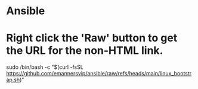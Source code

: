 # Ansible
# Right click the 'Raw' button to get the URL for the non-HTML link.
sudo /bin/bash -c "$(curl -fsSL https://github.com/emannersvip/ansible/raw/refs/heads/main/linux_bootstrap.sh)"
